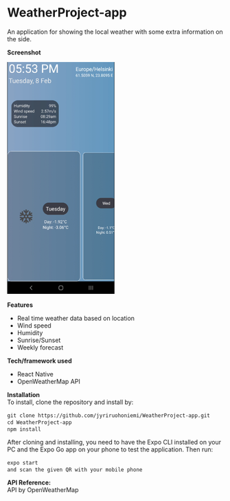 # WeatherProject-app
An application for showing the local weather with some extra information on the side.

**Screenshot**
<div align="left">
    <img src="/screenshots/appscreenshot.png" width="250px"</img> 
</div>

**Features**<br/>
- Real time weather data based on location<br/>
- Wind speed<br/>
- Humidity<br/>
- Sunrise/Sunset<br/>
- Weekly forecast<br/>


**Tech/framework used**<br/>
- React Native<br/>
- OpenWeatherMap API<br/>

**Installation**<br/>
To install, clone the repository and install by:
```
git clone https://github.com/jyriruohoniemi/WeatherProject-app.git
cd WeatherProject-app
npm install
```
After cloning and installing, you need to have the Expo CLI installed on your PC and the Expo Go app on your phone to test the application. Then run:
```
expo start
and scan the given QR with your mobile phone
```
**API Reference:**<br/>
API by OpenWeatherMap
